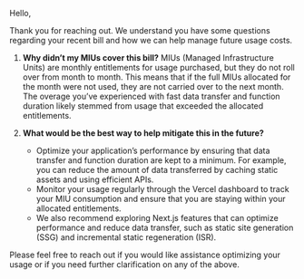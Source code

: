Hello,

Thank you for reaching out. We understand you have some questions regarding your recent bill and how we can help manage future usage costs.

1. **Why didn’t my MIUs cover this bill?**
MIUs (Managed Infrastructure Units) are monthly entitlements for usage purchased, but they do not roll over from month to month. This means that if the full MIUs allocated for the month were not used, they are not carried over to the next month. The overage you’ve experienced with fast data transfer and function duration likely stemmed from usage that exceeded the allocated entitlements.

2. **What would be the best way to help mitigate this in the future?**
   * Optimize your application’s performance by ensuring that data transfer and function duration are kept to a minimum. For example, you can reduce the amount of data transferred by caching static assets and using efficient APIs.
   * Monitor your usage regularly through the Vercel dashboard to track your MIU consumption and ensure that you are staying within your allocated entitlements.
   * We also recommend exploring Next.js features that can optimize performance and reduce data transfer, such as static site generation (SSG) and incremental static regeneration (ISR).

Please feel free to reach out if you would like assistance optimizing your usage or if you need further clarification on any of the above.
